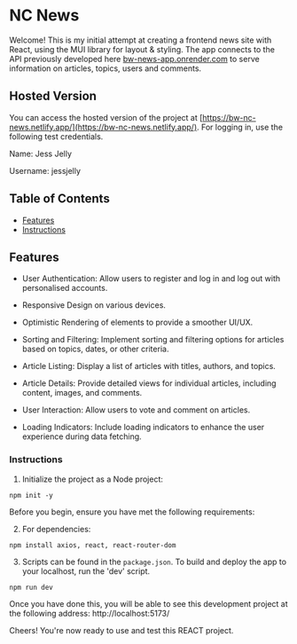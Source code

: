 # NC News

Welcome! This is my initial attempt at creating a frontend news site with React, using the MUI library for layout & styling. The app connects to the API previously developed here [bw-news-app.onrender.com](bw-news-app.onrender.com) to serve information on articles, topics, users and comments.

## Hosted Version

You can access the hosted version of the project at [https://bw-nc-news.netlify.app/](https://bw-nc-news.netlify.app/). For logging in, use the following test credentials.

Name: Jess Jelly

Username: jessjelly

## Table of Contents

- [Features](#features)
- [Instructions](#getting-started)

## Features

- User Authentication: Allow users to register and log in and log out with personalised accounts.

- Responsive Design on various devices.

- Optimistic Rendering of elements to provide a smoother UI/UX.

- Sorting and Filtering: Implement sorting and filtering options for articles based on topics, dates, or other criteria.

- Article Listing: Display a list of articles with titles, authors, and topics.

- Article Details: Provide detailed views for individual articles, including content, images, and comments.

- User Interaction: Allow users to vote and comment on articles.

- Loading Indicators:
  Include loading indicators to enhance the user experience during data fetching.

### Instructions

1. Initialize the project as a Node project:

```
npm init -y
```

Before you begin, ensure you have met the following requirements:

2. For dependencies:

```
npm install axios, react, react-router-dom
```

3. Scripts can be found in the `package.json`. To build and deploy the app to your localhost, run the 'dev' script.

```
npm run dev
```

Once you have done this, you will be able to see this development project at the following address: http://localhost:5173/

Cheers! You're now ready to use and test this REACT project.
